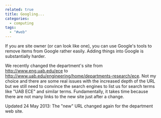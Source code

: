 ```yaml
---
related: true
title: Googling...
categories:
  - computing
tags:
  - "#web"
---
```

If you are site owner (or can look like one), you can use Google's tools to
remove items from Google rather easily. Adding things into Google is
substantially harder.

We recently changed the department's site from
<http://www.eng.uab.edu/ece> to <http://www.uab.edu/engineering/home/departments-research/ece>. 
Not my choice and there are some real 
issues with the increased depth of the URL but we still need to convince the
search engines to list us for search terms like "UAB ECE" and similar terms.
Fundamentally, it takes time because there are not many links to the new site
just after a change.

Updated 24 May 2013:  The "new" URL changed again for the department web site.
